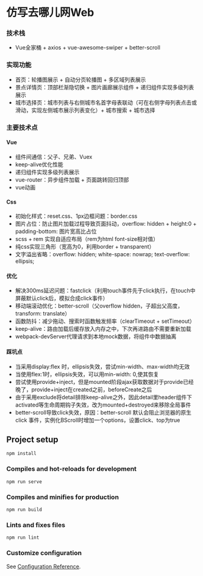 # 仿写去哪儿网Web

### 技术栈
- Vue全家桶 + axios + vue-awesome-swiper + better-scroll  

### 实现功能
- 首页：轮播图展示 + 自动分页轮播图 + 多区域列表展示
- 景点详情页：顶部栏渐隐切换 + 图片画廊展示组件 + 递归组件实现多级列表展示
- 城市选择页：城市列表与右侧城市名首字母表联动（可在右侧字母列表点击或滑动，实现左侧城市展示列表变化）+ 城市搜索 + 城市选择


### 主要技术点
#### Vue
- 组件间通信：父子、兄弟、Vuex
- keep-alive优化性能
- 递归组件实现多级列表展示
- vue-router：异步组件加载 + 页面跳转回归顶部
- vue动画

#### Css
- 初始化样式：reset.css、1px边框问题：border.css
- 图片占位：防止图片加载过程导致页面抖动，overflow: hidden + height:0 + padding-bottom: 图片宽高比占位
- scss + rem 实现自适应布局（rem为html font-size相对值）
- 纯css实现三角形（宽高为0，利用border + transparent）
- 文字溢出省略：overflow: hidden; white-space: nowrap; text-overflow: ellipsis;

#### 优化
- 解决300ms延迟问题：fastclick（利用touch事件先于click执行，在touch中屏蔽默认click后，模拟合成click事件）
- 移动端滚动优化：better-scroll（父overflow hidden，子超出父高度，transform: translate）
- 函数防抖：减少拖动、搜索时函数触发频率（clearTimeout + setTimeout）
- keep-alive：路由加载后缓存放入内存之中，下次再进路由不需要重新加载
- webpack-devServer代理请求到本地mock数据，将组件中数据抽离

#### 踩坑点
- 当采用display:flex 时，ellipsis失效，尝试min-width、max-width均无效
- 当使用flex:1时，ellipsis失效，可以用min-width: 0,使其恢复
- 尝试使用provide+inject，但是mounted阶段ajax获取数据对于provide已经晚了，provide+inject在created之前，beforeCreate之后
- 由于采用exclude将detail排除keep-alive之外，因此detail里header组件下activated等生命周期钩子失效，改为mounted+destroyed来移除全局事件
- better-scroll导致click失效，原因：better-scroll 默认会阻止浏览器的原生 click 事件，实例化BScroll时增加一个options，设置click、top为true


## Project setup
```
npm install
```

### Compiles and hot-reloads for development
```
npm run serve
```

### Compiles and minifies for production
```
npm run build
```

### Lints and fixes files
```
npm run lint
```

### Customize configuration
See [Configuration Reference](https://cli.vuejs.org/config/).
